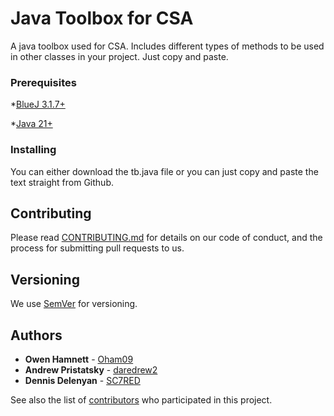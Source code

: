 # Java Toolbox for CSA

A java toolbox used for CSA. Includes different types of methods to be used in other classes in your project. Just copy and paste.

### Prerequisites

*[BlueJ 3.1.7+](https://www.bluej.org/versions.html)

*[Java 21+](https://www.oracle.com/java/technologies/downloads/)

### Installing

You can either download the tb.java file or you can just copy and paste the text straight from Github.

## Contributing

Please read [CONTRIBUTING.md](https://gist.github.com/PurpleBooth/b24679402957c63ec426) for details on our code of conduct, and the process for submitting pull requests to us.

## Versioning

We use [SemVer](http://semver.org/) for versioning.

## Authors

* **Owen Hamnett** - [Oham09](https://github.com/Oham09)
* **Andrew Pristatsky** - [daredrew2](https://github.com/daredrew2)
* **Dennis Delenyan** - [SC7RED](https://github.com/SC7REF)

See also the list of [contributors](https://github.com/your/project/contributors) who participated in this project.
